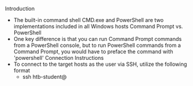 Introduction
- The built-in command shell CMD.exe and PowerShell are two implementations included in all Windows hosts
Command Prompt vs. PowerShell
- One key difference is that you can run Command Prompt commands from a PowerShell console, but to run PowerShell commands from a Command Prompt, you would have to preface the command with 'powershell'
Connection Instructions
- To connect to the target hosts as the user via SSH, utilize the following format
    - ssh htb-student@<IP-Address>
